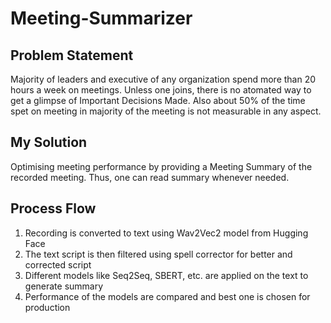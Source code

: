 # Meeting-Summarizer

## Problem Statement

Majority of leaders and executive of any organization spend more than 20 hours a week on meetings. Unless one joins, there is no atomated way to get a glimpse of Important Decisions Made. Also about 50% of the time spet on meeting in majority of the meeting is not measurable in any aspect.

## My Solution

Optimising meeting performance by providing a Meeting Summary of the recorded meeting. Thus, one can read summary whenever needed.

## Process Flow

1. Recording is converted to text using Wav2Vec2 model from Hugging Face
2. The text script is then filtered using spell corrector for better and corrected script
3. Different models like Seq2Seq, SBERT, etc. are applied on the text to generate summary
4. Performance of the models are compared and best one is chosen for production
